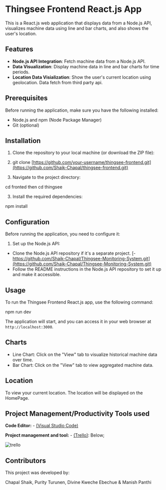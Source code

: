 # Thingsee Frontend React.js App

This is a React.js web application that displays data from a Node.js API, visualizes machine data using line and bar charts, and also shows the user's location.

## Features
- **Node.js API Integration**: Fetch machine data from a Node.js API.
- **Data Visualization**: Display machine data in line and bar charts for  time periods.
- **Location Data Visialization**: Show the user's current location using geolocation. Data fetch from third party api.

## Prerequisites

Before running the application, make sure you have the following installed:

- Node.js and npm (Node Package Manager)
- Git (optional)

## Installation

1. Clone the repository to your local machine (or download the ZIP file):
2. git clone [https://github.com/your-username/thingsee-frontend.git](https://github.com/Shaik-Chapal/thingsee-frontend.git)



2. Navigate to the project directory:

cd fronted
 then
 cd thingsee



3. Install the required dependencies:

npm install



## Configuration

Before running the application, you need to configure it:

1. Set up the Node.js API:

- Clone the Node.js API repository if it's a separate project.
[- https://github.com/Shaik-Chapal/Thingsee-Monitoring-System.git](https://github.com/Shaik-Chapal/Thingsee-Monitoring-System.git)
- Follow the README instructions in the Node.js API repository to set it up and make it accessible.

 

## Usage

To run the Thingsee Frontend React.js app, use the following command:

npm run dev



The application will start, and you can access it in your web browser at `http://localhost:3000`.

## Charts

- Line Chart: Click on the "View" tab to visualize historical machine data over time.
- Bar Chart: Click on the "View" tab to view aggregated machine data.

## Location

To view your current location. The location will be displayed on the HomePage.


## Project Management/Productivity Tools used

**Code Editor:** - [(Visual Studio Code)](https://code.visualstudio.com/)

**Project management and tool:**  - [(Trello)](https://trello.com/templates/project-management): Below;

![trello](https://github.com/Shaik-Chapal/thingsee-frontend/assets/43337898/0444975a-cbc9-44b7-aea7-8da9d29b2e92)


## Contributors
This project was developed by:

Chapal Shaik, Purity Turunen, Divine Kweche Ebechue & Manish Panthi


